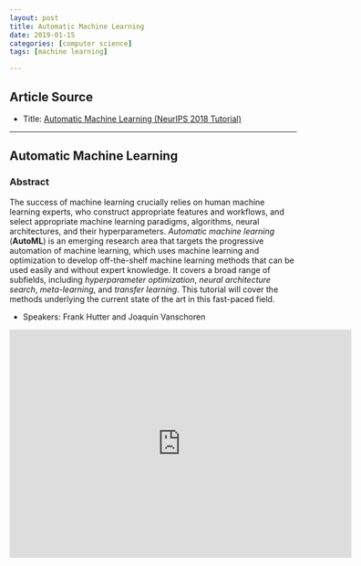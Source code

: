 ```yaml
---
layout: post
title: Automatic Machine Learning
date: 2019-01-15
categories: [computer science]
tags: [machine learning]

---
```


## Article Source
* Title: [Automatic Machine Learning (NeurIPS 2018 Tutorial)](https://www.youtube.com/watch?v=0eBR8a4MQ30&t=584s)

---

## Automatic Machine Learning

### Abstract

The success of machine learning crucially relies on human machine learning experts, who construct appropriate features and workflows, and select appropriate machine learning paradigms, algorithms, neural architectures, and their hyperparameters. *Automatic machine learning* (**AutoML**) is an emerging research area that targets the progressive automation of machine learning, which uses machine learning and optimization to develop off-the-shelf machine learning methods that can be used easily and without expert knowledge. It covers a broad range of subfields, including *hyperparameter optimization*, *neural architecture search*, *meta-learning*, and *transfer learning*. This tutorial will cover the methods underlying the current state of the art in this fast-paced field.

* Speakers: Frank Hutter and Joaquin Vanschoren


<iframe width="600" height="400" src="https://www.youtube.com/embed/0eBR8a4MQ30" frameborder="0" allow="accelerometer; autoplay; encrypted-media; gyroscope; picture-in-picture" allowfullscreen></iframe>